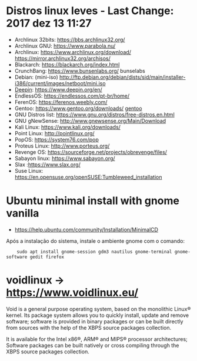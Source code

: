 # Distros linux leves - Last Change: 2017 dez 13 11:27

+ Archlinux 32bits: https://bbs.archlinux32.org/
+ Archlinux GNU: https://www.parabola.nu/
+ Archlinux: https://www.archlinux.org/download/  https://mirror.archlinux32.org/archisos/
+ Blackarch: https://blackarch.org/index.html
+ CrunchBang: https://www.bunsenlabs.org/ bunselabs
+ Debian: (mini-iso) http://ftp.debian.org/debian/dists/sid/main/installer-i386/current/images/netboot/mini.iso
+ [Deepin](deepin): https://www.deepin.org/en/
+ EndlessOS: https://endlessos.com/pt-br/home/
+ FerenOS: https://ferenos.weebly.com/
+ Gentoo: https://www.gentoo.org/downloads/ [gentoo](gentoo.md)
+ GNU Distros list: https://www.gnu.org/distros/free-distros.en.html
+ GNU gNewSense: http://www.gnewsense.org/Main/Download
+ Kali Linux: https://www.kali.org/downloads/
+ Point Linux: http://pointlinux.org/
+ PopOS: https://system76.com/pop
+ Proteus Linux: http://www.porteus.org/
+ Revenge OS: https://sourceforge.net/projects/obrevenge/files/
+ Sabayon linux: https://www.sabayon.org/
+ Slax :https://www.slax.org/
+ Suse Linux: https://en.opensuse.org/openSUSE:Tumbleweed_installation

# Ubuntu minimal install with gnome vanilla
+ https://help.ubuntu.com/community/Installation/MinimalCD

Após a instalação do sistema, instale o ambiente gnome com o comando:

		sudo apt install gnome-session gdm3 nautilus gnome-terminal gnome-software gedit firefox

# voidlinux → https://www.voidlinux.eu/

Void is a general purpose operating system, based on the monolithic Linux®
kernel. Its package system allows you to quickly install, update and remove
software; software is provided in binary packages or can be built directly
from sources with the help of the XBPS source packages collection.

It is available for the Intel x86®, ARM® and MIPS® processor architectures;
Software packages can be built natively or cross compiling through the XBPS
source packages collection.

